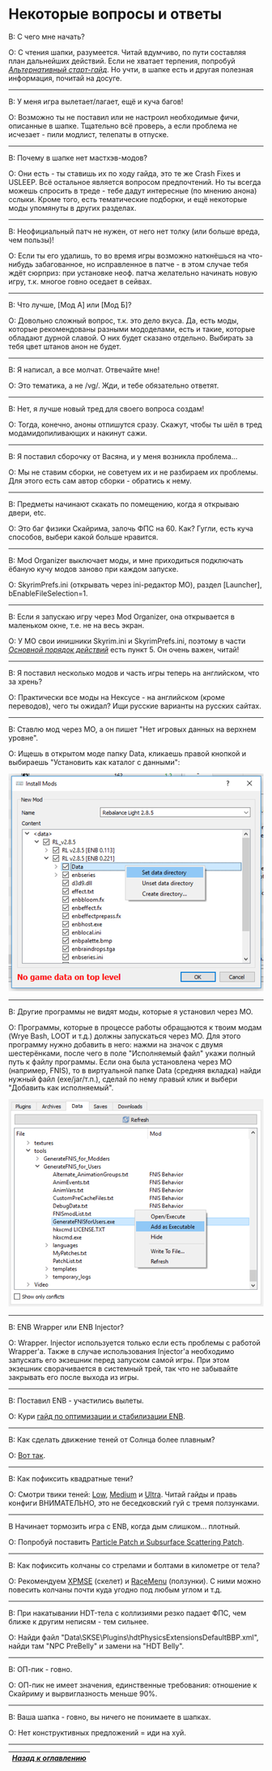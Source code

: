 # Некоторые вопросы и ответы

В: С чего мне начать?

О: С чтения шапки, разумеется. Читай вдумчиво, по пути составляя план дальнейших действий. Если не хватает терпения, попробуй [*Альтернативный старт-гайд*](../01_Minimum/04_Альтернативный_старт_гайд.md). Но учти, в шапке есть и другая полезная информация, почитай на досуге.

------

В: У меня игра вылетает/лагает, ещё и куча багов!

О: Возможно ты не поставил или не настроил необходимые фичи, описанные в шапке. Тщательно всё проверь, а если проблема не исчезает - пили модлист, телепаты в отпуске.

------

В: Почему в шапке нет мастхэв-модов?

О: Они есть - ты ставишь их по ходу гайда, это те же Crash Fixes и USLEEP. Всё остальное является вопросом предпочтений. Но ты всегда можешь спросить в треде - тебе дадут интересные (по мнению анона) сслыки. Кроме того, есть тематические подборки, и ещё некоторые моды упомянуты в других разделах.

------

В: Неофициальный патч не нужен, от него нет толку (или больше вреда, чем пользы)!

О: Если ты его удалишь, то во время игры возможно наткнёшься на что-нибудь забагованное, но исправленное в патче - в этом случае тебя ждёт сюрприз: при установке неоф. патча желательно начинать новую игру, т.к. многое говно оседает в сейвах.

------

В: Что лучше, [Мод А] или [Мод Б]?

О: Довольно сложный вопрос, т.к. это дело вкуса. Да, есть моды, которые рекомендованы разными мододелами, есть и такие, которые обладают дурной славой. О них будет сказано отдельно. Выбирать за тебя цвет штанов анон не будет.

------

В: Я написал, а все молчат. Отвечайте мне!

О: Это тематика, а не /vg/. Жди, и тебе обязательно ответят.

------

В: Нет, я лучше новый тред для своего вопроса создам!

О: Тогда, конечно, аноны отпишутся сразу. Скажут, чтобы ты шёл в тред модамидопиливающих и накинут сажи.

------

В: Я поставил сборочку от Васяна, и у меня возникла проблема...

О: Мы не ставим сборки, не советуем их и не разбираем их проблемы. Для этого есть сам автор сборки - обратись к нему.

------

В: Предметы начинают скакать по помещению, когда я открываю двери, etc.

О: Это баг физики Скайрима, залочь ФПС на 60. Как? Гугли, есть куча способов, выбери какой больше нравится.

------

В: Mod Organizer выключает моды, и мне приходиться подключать ёбаную кучу модов заново при каждом запуске.

О: SkyrimPrefs.ini (открывать через ini-редактор МО), раздел [Launcher], bEnableFileSelection=1.

------

В: Если я запускаю игру через Mod Organizer, она открывается в маленьком окне, т.е. не на весь экран.

О: У MO свои инишники Skyrim.ini и SkyrimPrefs.ini, поэтому в части [*Основной порядок действий*](../01_Minimum/03_Основной_порядок_действий.md) есть пункт 5. Он очень важен, читай!

------

В: Я поставил несколько модов и часть игры теперь на английском, что за хрень?

О: Практически все моды на Нексусе - на английском (кроме переводов), чего ты ожидал? Ищи русские варианты на русских сайтах.

------

В: Ставлю мод через МО, а он пишет "Нет игровых данных на верхнем уровне".

О: Ищешь в открытом моде папку Data, кликаешь правой кнопкой и выбираешь "Установить как каталог с данными":

![](../00_Resources/IMG_NoGameDataOnTopLevel.png)

------

В: Другие программы не видят моды, которые я установил через МО.

О: Программы, которые в процессе работы обращаются к твоим модам (Wrye Bash, LOOT и т.д.) должны запускаться через МО. Для этого программу нужно добавить в него: нажми на значок с двумя шестерёнками, после чего в поле "Исполняемый файл" укажи полный путь к файлу программы. Если она была установлена через МО (например, FNIS), то в виртуальной папке Data (средняя вкладка) найди нужный файл (exe/jar/т.п.), сделай по нему правый клик и выбери "Добавить как исполняемый".

![](../00_Resources/IMG_AddAsExecutable.png)

------

В: ENB Wrapper или ENB Injector?

О: Wrapper. Injector используется только если есть проблемы с работой Wrapper'а. Также в случае использования Injector'а необходимо запускать его экзешник перед запуском самой игры. При этом экзешник сворачивается в системный трей, так что не забывайте закрывать его после выхода из игры.

------

В: Поставил ENB - участились вылеты.

О: Кури [гайд по оптимизации и стабилизации ENB](http://www.nexusmods.com/skyrim/mods/50214/).

------

В: Как сделать движение теней от Солнца более плавным?

О: [Вот так](../00_Resources/03_Плавные_тени_от_Солнца.md).

------

В: Как пофиксить квадратные тени?

О: Смотри твики теней: [Low](http://www.nexusmods.com/skyrim/mods/19632/), [Medium](http://www.nexusmods.com/skyrim/mods/283/) и [Ultra](http://www.nexusmods.com/skyrim/mods/7638/). Читай гайды и правь конфиги ВНИМАТЕЛЬНО, это не беседковский гуй с тремя ползунками.

------

В Начинает тормозить игра с ENB, когда дым слишком... плотный.

О: Попробуй поставить [Particle Patch и Subsurface Scattering Patch](http://enbseries.enbdev.com/forum/viewtopic.php?f=6&t=1499).

------

В: Как пофиксить колчаны со стрелами и болтами в километре от тела?

О: Рекомендуем [XPMSE](http://www.nexusmods.com/skyrim/mods/68000/) (скелет) и [RaceMenu](http://www.nexusmods.com/skyrim/mods/29624/) (ползунки). С ними можно повесить колчаны почти куда угодно под любым углом и т.д.

------

В: При накатывании HDT-тела с коллизиями резко падает ФПС, чем ближе к другим неписям - тем сильнее.

О: Найди файл "Data\SKSE\Plugins\hdtPhysicsExtensionsDefaultBBP.xml", найди там "NPC PreBelly" и замени на "HDT Belly".

------

В: ОП-пик - говно.

О: ОП-пик не имеет значения, единственные требования: отношение к Скайриму и вырвиглазность меньше 90%.

------

В: Ваша шапка - говно, вы ничего не понимаете в шапках.

О: Нет конструктивных предложений = иди на хуй.

------

|[*Назад к оглавлению*](../01_Оглавление.md)|
|:---:|
